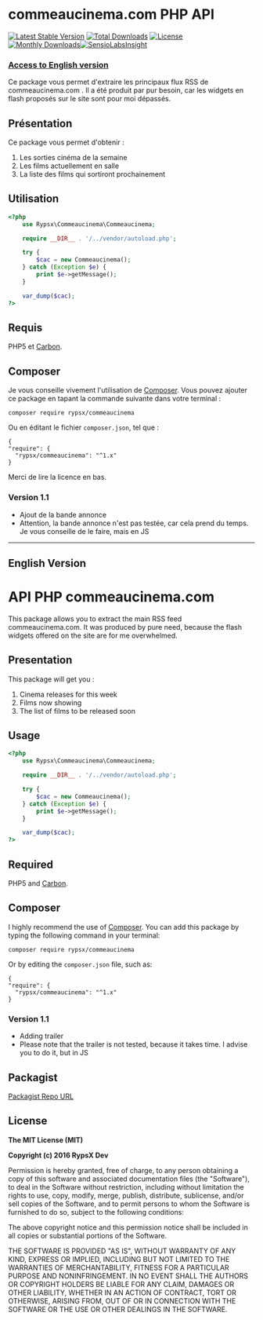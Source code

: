 commeaucinema.com PHP API
=======================

[![Latest Stable Version](https://poser.pugx.org/rypsx/commeaucinema/v/stable?format=flat-square)](https://packagist.org/packages/rypsx/commeaucinema) [![Total Downloads](https://poser.pugx.org/rypsx/commeaucinema/downloads?format=flat-square)](https://packagist.org/packages/rypsx/commeaucinema) [![License](https://poser.pugx.org/rypsx/commeaucinema/license?format=flat-square)](https://packagist.org/packages/rypsx/commeaucinema) [![Monthly Downloads](https://poser.pugx.org/rypsx/commeaucinema/d/monthly?format=flat-square)](https://packagist.org/packages/rypsx/commeaucinema)[![SensioLabsInsight](https://insight.sensiolabs.com/projects/219dc895-5a91-419d-97b1-5a8aebe5f498/mini.png)](https://insight.sensiolabs.com/projects/219dc895-5a91-419d-97b1-5a8aebe5f498)

### [Access to English version](#english)

Ce package vous permet d'extraire les principaux flux RSS de commeaucinema.com . Il a été produit par pur besoin, car les widgets en flash proposés sur le site sont pour moi dépassés.

## Présentation

Ce package vous permet d'obtenir :

1. Les sorties cinéma de la semaine
2. Les films actuellement en salle
3. La liste des films qui sortiront prochainement

## Utilisation

```php
<?php
	use Rypsx\Commeaucinema\Commeaucinema;

	require __DIR__ . '/../vendor/autoload.php';

	try {
	    $cac = new Commeaucinema();
	} catch (Exception $e) {
	    print $e->getMessage();
	}

	var_dump($cac);
?>
```

## Requis

PHP5 et [Carbon](https://github.com/briannesbitt/carbon).


## Composer

Je vous conseille vivement l'utilisation de [Composer](https://getcomposer.org/).
Vous pouvez ajouter ce package en tapant la commande suivante dans votre terminal :

    composer require rypsx/commeaucinema

Ou en éditant le fichier `composer.json`, tel que :

    {
    "require": {
      "rypsx/commeaucinema": "^1.x"
    }
 
Merci de lire la licence en bas.

### Version 1.1
- Ajout de la bande annonce
- Attention, la bande annonce n'est pas testée, car cela prend du temps. Je vous conseille de le faire, mais en JS

---

## English Version <a id="english"></a> 

# API PHP commeaucinema.com

This package allows you to extract the main RSS feed commeaucinema.com. It was produced by pure need, because the flash widgets offered on the site are for me overwhelmed.

## Presentation

This package will get you :

1. Cinema releases for this week
2. Films now showing
3. The list of films to be released soon

## Usage

```php
<?php
	use Rypsx\Commeaucinema\Commeaucinema;

	require __DIR__ . '/../vendor/autoload.php';

	try {
	    $cac = new Commeaucinema();
	} catch (Exception $e) {
	    print $e->getMessage();
	}

	var_dump($cac);
?>
```

## Required

PHP5 and [Carbon](https://github.com/briannesbitt/carbon).


## Composer

I highly recommend the use of [Composer](https://getcomposer.org/).
You can add this package by typing the following command in your terminal:

    composer require rypsx/commeaucinema

Or by editing the `composer.json` file, such as:

    {
    "require": {
      "rypsx/commeaucinema": "^1.x"
    }

### Version 1.1
- Adding trailer
- Please note that the trailer is not tested, because it takes time. I advise you to do it, but in JS

## Packagist

[Packagist Repo URL](https://packagist.org/packages/rypsx/commeaucinema)

## License

**The MIT License (MIT)**

**Copyright (c) 2016 RypsX Dev**

Permission is hereby granted, free of charge, to any person obtaining a copy
of this software and associated documentation files (the "Software"), to deal
in the Software without restriction, including without limitation the rights
to use, copy, modify, merge, publish, distribute, sublicense, and/or sell
copies of the Software, and to permit persons to whom the Software is
furnished to do so, subject to the following conditions:

The above copyright notice and this permission notice shall be included in all
copies or substantial portions of the Software.

THE SOFTWARE IS PROVIDED "AS IS", WITHOUT WARRANTY OF ANY KIND, EXPRESS OR
IMPLIED, INCLUDING BUT NOT LIMITED TO THE WARRANTIES OF MERCHANTABILITY,
FITNESS FOR A PARTICULAR PURPOSE AND NONINFRINGEMENT. IN NO EVENT SHALL THE
AUTHORS OR COPYRIGHT HOLDERS BE LIABLE FOR ANY CLAIM, DAMAGES OR OTHER
LIABILITY, WHETHER IN AN ACTION OF CONTRACT, TORT OR OTHERWISE, ARISING FROM,
OUT OF OR IN CONNECTION WITH THE SOFTWARE OR THE USE OR OTHER DEALINGS IN THE
SOFTWARE.